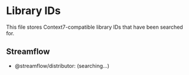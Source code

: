 # Library IDs

This file stores Context7-compatible library IDs that have been searched for.

## Streamflow
- @streamflow/distributor: (searching...)